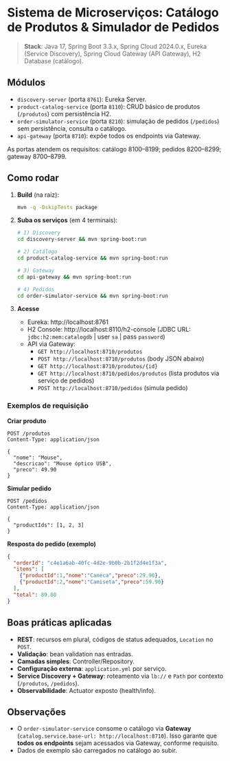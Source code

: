 # Sistema de Microserviços: Catálogo de Produtos & Simulador de Pedidos

> **Stack**: Java 17, Spring Boot 3.3.x, Spring Cloud 2024.0.x, Eureka (Service Discovery), Spring Cloud Gateway (API Gateway), H2 Database (catálogo).



## Módulos
- `discovery-server` (porta `8761`): Eureka Server.
- `product-catalog-service` (porta `8110`): CRUD básico de produtos (`/produtos`) com persistência H2.
- `order-simulator-service` (porta `8210`): simulação de pedidos (`/pedidos`) sem persistência, consulta o catálogo.
- `api-gateway` (porta `8710`): expõe todos os endpoints via Gateway.

As portas atendem os requisitos: catálogo 8100–8199; pedidos 8200–8299; gateway 8700–8799.

## Como rodar
1. **Build** (na raiz):
   ```bash
   mvn -q -DskipTests package
   ```
2. **Suba os serviços** (em 4 terminais):
   ```bash
   # 1) Discovery
   cd discovery-server && mvn spring-boot:run

   # 2) Catálogo
   cd product-catalog-service && mvn spring-boot:run

   # 3) Gateway
   cd api-gateway && mvn spring-boot:run

   # 4) Pedidos
   cd order-simulator-service && mvn spring-boot:run
   ```

3. **Acesse**
   - Eureka: http://localhost:8761
   - H2 Console: http://localhost:8110/h2-console  (JDBC URL: `jdbc:h2:mem:catalogdb` | user `sa` | pass `password`)
   - API via Gateway:
     - `GET http://localhost:8710/produtos`
     - `POST http://localhost:8710/produtos` (body JSON abaixo)
     - `GET http://localhost:8710/produtos/{id}`
     - `GET http://localhost:8710/pedidos/produtos` (lista produtos via serviço de pedidos)
     - `POST http://localhost:8710/pedidos` (simula pedido)

### Exemplos de requisição
**Criar produto**
```http
POST /produtos
Content-Type: application/json

{
  "nome": "Mouse",
  "descricao": "Mouse óptico USB",
  "preco": 49.90
}
```

**Simular pedido**
```http
POST /pedidos
Content-Type: application/json

{
  "productIds": [1, 2, 3]
}
```

**Resposta do pedido (exemplo)**
```json
{
  "orderId": "c4e1a6ab-40fc-4d2e-9b0b-2b1f2d4e1f3a",
  "items": [
    {"productId":1,"nome":"Caneca","preco":29.90},
    {"productId":2,"nome":"Camiseta","preco":59.90}
  ],
  "total": 89.80
}
```

## Boas práticas aplicadas
- **REST**: recursos em plural, códigos de status adequados, `Location` no `POST`.
- **Validação**: bean validation nas entradas.
- **Camadas simples**: Controller/Repository.
- **Configuração externa**: `application.yml` por serviço.
- **Service Discovery + Gateway**: roteamento via `lb://` e `Path` por contexto (`/produtos`, `/pedidos`).
- **Observabilidade**: Actuator exposto (health/info).

## Observações
- O `order-simulator-service` consome o catálogo via **Gateway** (`catalog.service.base-url: http://localhost:8710`). Isso garante que **todos os endpoints** sejam acessados via Gateway, conforme requisito.
- Dados de exemplo são carregados no catálogo ao subir.

